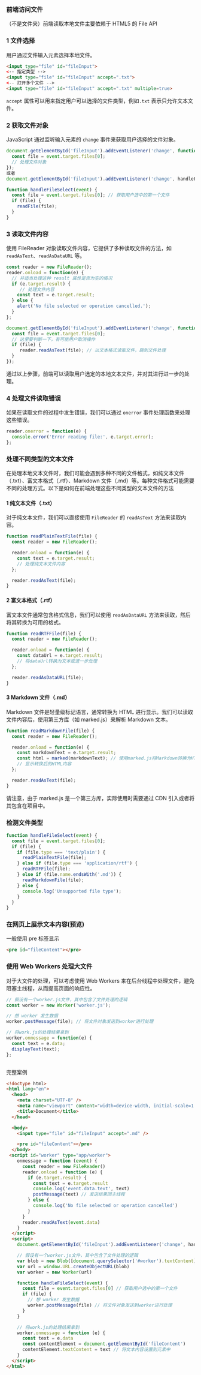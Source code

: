 ### 前端访问文件

（不是文件夹）前端读取本地文件主要依赖于 HTML5 的 File API

### 1 文件选择

用户通过文件输入元素选择本地文件。

```html
<input type="file" id="fileInput">
<-- 指定类型 -->
<input type="file" id="fileInput" accept=".txt">
<-- 打开多个文件 -->
<input type="file" id="fileInput" accept=".txt" multiple=true>
```

`accept` 属性可以用来指定用户可以选择的文件类型，例如`.txt` 表示只允许文本文件。

### 2 获取文件对象

JavaScript 通过监听输入元素的 `change` 事件来获取用户选择的文件对象。

```javascript
document.getElementById('fileInput').addEventListener('change', function(event) {
  const file = event.target.files[0];
  // 处理文件对象
});
或者
document.getElementById('fileInput').addEventListener('change', handleFileSelect, false);

function handleFileSelect(event) {
  const file = event.target.files[0]; // 获取用户选中的第一个文件
  if (file) {
    readFile(file);
  }
}
```

### 3 读取文件内容

使用 FileReader 对象读取文件内容，它提供了多种读取文件的方法，如 `readAsText`、`readAsDataURL` 等。

```javascript
const reader = new FileReader();
reader.onload = function(e) {
  // 并适当处理这种 result 属性是否为空的情况
  if (e.target.result) {
     // 处理文件内容  
    const text = e.target.result;
  } else {
    alert('No file selected or operation cancelled.');
  }
};

document.getElementById('fileInput').addEventListener('change', function(event) {
  const file = event.target.files[0];
  // 这里要判断一下，有可能用户取消操作  
  if (file) {
     reader.readAsText(file); // 以文本格式读取文件，跳到文件处理
  }
});
```

通过以上步骤，前端可以读取用户选定的本地文本文件，并对其进行进一步的处理。





### 4 处理文件读取错误

如果在读取文件的过程中发生错误，我们可以通过 `onerror` 事件处理函数来处理这些错误。

```javascript
reader.onerror = function(e) {
  console.error('Error reading file:', e.target.error);
};
```





### 处理不同类型的文本文件

在处理本地文本文件时，我们可能会遇到多种不同的文件格式，如纯文本文件（.txt）、富文本格式（.rtf）、Markdown 文件（.md）等。每种文件格式可能需要不同的处理方式。以下是如何在前端处理这些不同类型的文本文件的方法

#### 1 纯文本文件（.txt）

对于纯文本文件，我们可以直接使用 `FileReader` 的 `readAsText` 方法来读取内容。

```javascript
function readPlainTextFile(file) {
  const reader = new FileReader();

  reader.onload = function(e) {
    const text = e.target.result;
    // 处理纯文本文件内容
  };

  reader.readAsText(file);
}
```



#### 2 富文本格式（.rtf）

富文本文件通常包含格式信息，我们可以使用 `readAsDataURL` 方法来读取，然后将其转换为可用的格式。

```javascript
function readRTFFile(file) {
  const reader = new FileReader();

  reader.onload = function(e) {
    const dataUrl = e.target.result;
    // 将dataUrl转换为文本或进一步处理
  };

  reader.readAsDataURL(file);
}
```



#### 3 Markdown 文件（.md）

Markdown 文件是轻量级标记语言，通常转换为 HTML 进行显示。我们可以读取文件内容后，使用第三方库（如 marked.js）来解析 Markdown 文本。

```javascript
function readMarkdownFile(file) {
  const reader = new FileReader();

  reader.onload = function(e) {
    const markdownText = e.target.result;
    const html = marked(markdownText); // 使用marked.js将Markdown转换为HTML
    // 显示转换后的HTML内容
  };

  reader.readAsText(file);
}
```

请注意，由于 marked.js 是一个第三方库，实际使用时需要通过 CDN 引入或者将其包含在项目中。



### 检测文件类型

```js
function handleFileSelect(event) {
  const file = event.target.files[0];
  if (file) {
    if (file.type === 'text/plain') {
      readPlainTextFile(file);
    } else if (file.type === 'application/rtf') {
      readRTFFile(file);
    } else if (file.name.endsWith('.md')) {
      readMarkdownFile(file);
    } else {
      console.log('Unsupported file type');
    }
  }
}
```



### 在网页上展示文本内容(预览)

一般使用 pre 标签显示

```html
<pre id="fileContent"></pre>

```



### 使用 Web Workers 处理大文件

对于大文件的处理，可以考虑使用 Web Workers 来在后台线程中处理文件，避免阻塞主线程，从而提高页面的响应性。

```js
// 假设有一个worker.js文件，其中包含了文件处理的逻辑
const worker = new Worker('worker.js');

// 想 worker 发生数据
worker.postMessage(file); // 将文件对象发送到worker进行处理

// 将work.js的处理结果拿到
worker.onmessage = function(e) {
  const text = e.data;
  displayText(text);
};



```

完整案例

```html
<!doctype html>
<html lang="en">
  <head>
    <meta charset="UTF-8" />
    <meta name="viewport" content="width=device-width, initial-scale=1.0" />
    <title>Document</title>
  </head>

  <body>
    <input type="file" id="fileInput" accept=".md" />

    <pre id="fileContent"></pre>
  </body>
 <script id="worker" type="app/worker">
    onmessage = function (event) {
      const reader = new FileReader()
      reader.onload = function (e) {
        if (e.target.result) {
          const text = e.target.result
          console.log('event.data.text', text)
          postMessage(text) // 发送结果回主线程
        } else {
          console.log('No file selected or operation cancelled')
        }
      }
      reader.readAsText(event.data)
    }
  </script>
  <script>
    document.getElementById('fileInput').addEventListener('change', handleFileSelect, false)

    // 假设有一个worker.js文件，其中包含了文件处理的逻辑
    var blob = new Blob([document.querySelector('#worker').textContent])
    var url = window.URL.createObjectURL(blob)
    var worker = new Worker(url)

    function handleFileSelect(event) {
      const file = event.target.files[0] // 获取用户选中的第一个文件
      if (file) {
        // 想 worker 发生数据
        worker.postMessage(file) // 将文件对象发送到worker进行处理
      }
    }

    // 将work.js的处理结果拿到
    worker.onmessage = function (e) {
      const text = e.data
      const contentElement = document.getElementById('fileContent')
      contentElement.textContent = text // 将文本内容设置到元素中
    }
  </script>
</html>

```

